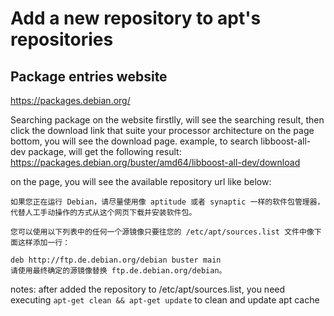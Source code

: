# Add a new repository to apt's repositories

## Package entries website

https://packages.debian.org/

Searching package on the website firstlly, will see the searching result, then click the download link that suite your processor architecture on the page bottom, you will see the download page.
example, to search libboost-all-dev package, will get the following result:
   https://packages.debian.org/buster/amd64/libboost-all-dev/download


on the page, you will see the available repository url like below:

```
如果您正在运行 Debian，请尽量使用像 aptitude 或者 synaptic 一样的软件包管理器，代替人工手动操作的方式从这个网页下载并安装软件包。

您可以使用以下列表中的任何一个源镜像只要往您的 /etc/apt/sources.list 文件中像下面这样添加一行：

deb http://ftp.de.debian.org/debian buster main 
请使用最终确定的源镜像替换 ftp.de.debian.org/debian。
```

notes: after added the repository to /etc/apt/sources.list, you need executing `apt-get clean && apt-get update` to clean and update apt cache
